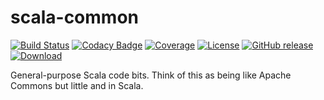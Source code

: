 # scala-common
[![Build Status](https://img.shields.io/travis/hawkw/scala-common.svg?branch=master)](https://travis-ci.org/hawkw/scala-common)
[![Codacy Badge](https://www.codacy.com/project/badge/7ba53eb29ba04e88b2126eefc716cb87)](https://www.codacy.com/app/hawk/scala-common)
[![Coverage](https://img.shields.io/codecov/c/github/hawkw/scala-common.svg?branch=master)]()
[![License](http://img.shields.io/:license-mit-blue.svg)](http://doge.mit-license.org)
[![GitHub release](https://github.com/hawkw/scala-common/releases)]()
[ ![Download](https://api.bintray.com/packages/hawkw/maven/util/images/download.svg) ](https://bintray.com/hawkw/maven/util/_latestVersion)

General-purpose Scala code bits. Think of this as being like Apache Commons but little and in Scala.
